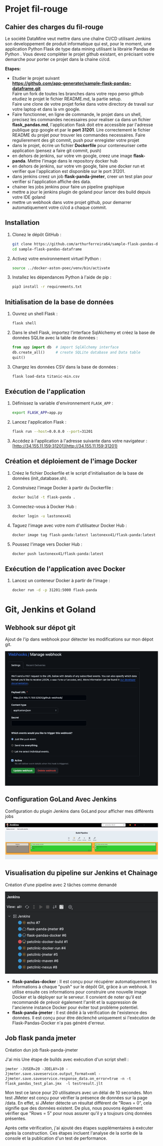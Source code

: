 # Projet fil-rouge

## Cahier des charges du fil-rouge
Le société DataMine veut mettre dans une chaîne CI/CD utilisant Jenkins son developpement
de produit informatique qui est, pour le moment, une application Python Flask de type data mining utilisant la librairie Pandas de Python .
Vous devez compléter le projet github existant, en précisant votre demarche pour porter ce projet dans la chaine ci/cd.

**Etapes:**
* Etudier le projet suivant   
  **https://github.com/app-generator/sample-flask-pandas-dataframe.git**  
  Faire un fork de toutes les branches dans votre repo perso github  
  etudiez le projet le fichier README.md, la partie setup.   
  Faire une clone de votre projet forke dans votre directory de travail sur votre laptop et
  dans la vm google.
* Faire fonctionner, en ligne de commande,  le projet dans un shell, precisez les commandes necessaires pour realiser ca dans un fichier **flask_pandas.md**, l'application flask doit etre accessible par l'adresse publique gcp google et par le **port 31201**. Lire correctement le fichier README du projet pour trouver les commandes necessaires. Faire regulierement des git commit, push pour enregister votre projet
* dans le projet, écrire un fichier **Dockerfile** pour conteneuriser cette application (pensez a faire git commit, push)
* en dehors de jenkins, sur votre vm google, creez une image **flask-panda**. Mettre l'image dans le repository docker hub
* en dehors de jenkins, sur votre vm google,  faire une docker run et verifier que l'application est disponible sur le port 31201.
* dans jenkins creez un job **flask-panda-jmeter**, creer un test plan pour verifier si l'application affiche des data.
* chainer les jobs jenkins pour faire un pipeline graphique
* mettre a jour le jenkins plugin de goland pour lancer des build depuis votre IDE goland
* mettre un webhook dans votre projet github, pour demarrer automatiquement votre ci/cd a chaque commit.


## Installation 
    
1. Clonez le dépôt GitHub :
    ```bash
    git clone https://github.com/arthurferreira64/sample-flask-pandas-dataframe.git
    cd sample-flask-pandas-dataframe
    ```

2. Activez votre environnement virtuel Python :
    ```bash
    source ../docker-aston-poec/venv/bin/activate
    ```

3. Installez les dépendances Python à l'aide de pip :
    ```bash
    pip3 install -r requirements.txt
    ```

## Initialisation de la base de données

1. Ouvrez un shell Flask :
    ```bash
    flask shell
    ```

2. Dans le shell Flask, importez l'interface SqlAlchemy et créez la base de données SQLite avec la table de données :
    ```python
    from app import db  # import SqlAlchemy interface
    db.create_all()     # create SQLite database and Data table
    quit()
    ```

3. Chargez les données CSV dans la base de données :
    ```bash
    flask load-data titanic-min.csv
    ```

## Exécution de l'application

1. Définissez la variable d'environnement `FLASK_APP` :
    ```bash
    export FLASK_APP=app.py
    ```

2. Lancez l'application Flask :
    ```bash
    flask run --host=0.0.0.0 --port=31201
    ```

3. Accédez à l'application à l'adresse suivante dans votre navigateur : [http://34.155.11.159:31201](http://34.155.11.159:31201)

## Création et déploiement de l'image Docker

1. Créez le fichier Dockerfile et le script d'initialisation de la base de données (init_database.sh).

2. Construisez l'image Docker à partir du Dockerfile :
    ```bash
    docker build -t flask-panda .
    ```

3. Connectez-vous à Docker Hub :
    ```bash
    docker login -u lastonexx41
    ```

4. Taguez l'image avec votre nom d'utilisateur Docker Hub :
    ```bash
    docker image tag flask-panda:latest lastonexx41/flask-panda:latest
    ```

5. Poussez l'image vers Docker Hub :
    ```bash
    docker push lastonexx41/flask-panda:latest
    ```

## Exécution de l'application avec Docker

1. Lancez un conteneur Docker à partir de l'image :
    ```bash
    docker run -d -p 31201:5000 flask-panda
    ```

# Git, Jenkins et Goland
## Webhook sur dépot git
Ajout de l'ip dans webhook pour détecter les modifications sur mon dépot git.

![Webhook](/media/screen1.png "Webhook")

## Configuration GoLand Avec Jenkins
Configuration du plugin Jenkins dans GoLand pour afficher mes différents jobs

![GoLand](/media/screen3.png "GoLand")

## Visualisation du pipeline sur Jenkins et Chainage
Création d'une pipeline avec 2 tâches comme demandé

![Pipeline](/media/screen2.png "Pipeline")
- **flask-pandas-docker** : Il est conçu pour récupérer automatiquement les informations à chaque "push" sur le dépôt Git, grâce à un webhook. Il utilise ensuite ces informations pour construire une nouvelle image Docker et la déployer sur le serveur. Il convient de noter qu'il est recommandé de prévoir également l'arrêt et la suppression de l'ancienne instance Docker pour éviter tout problème potentiel.
- **flask-panda-jmeter** : Il est dédié à la vérification de l'existence des données. Il est conçu pour être déclenché uniquement si l'exécution de Flask-Pandas-Docker n'a pas généré d'erreur.

## Job flask panda jmeter
Création dun job flask-panda-jmeter

J'ai mis Une étape de builds avec exécution d'un script shell :

```shell
jmeter -JUSER=20 -JDELAY=10 -Jjmeter.save.saveservice.output_format=xml -Jjmeter.save.saveservice.response_data.on_error=true -n -t flask_pandas_test_plan.jmx  -l testresult.jlt
```

Mon test ce lance pour 20 utilisateurs avec un délai de 10 secondes.
Mon test JMeter est conçu pour vérifier la présence de données sur la page /data. En effet, si JMeter détecte un résultat différent de "Rows = 0", cela signifie que des données existent. De plus, nous pouvons également vérifier que "Rows = 5" pour nous assurer qu'il y a toujours cinq données présentes.

Après cette vérification, j'ai ajouté des étapes supplémentaires à exécuter après la construction. Ces étapes incluent l'analyse de la sortie de la console et la publication d'un test de performance.
